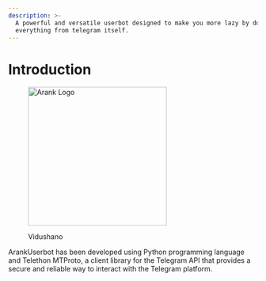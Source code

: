 ```yaml
---
description: >-
  A powerful and versatile userbot designed to make you more lazy by doing
  everything from telegram itself.
---
```


# Introduction

<figure><img src=".gitbook/assets/aranklogo.jpg" alt="Arank Logo" width="280"><figcaption><p>Vidushano</p></figcaption></figure>

ArankUserbot has been developed using Python programming language and Telethon MTProto, a client library for the Telegram API that provides a secure and reliable way to interact with the Telegram platform.
